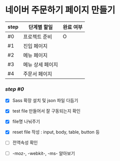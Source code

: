 # 네이버 주문하기 페이지 만들기

| step | 단계별 할일 | 완료 여부 |
| --- | --- | --- |
| #0 | 프로젝트 준비 | O |
| #1 | 진입 페이지 |  |
| #2 | 메뉴 페이지 |  |
| #3 | 메뉴 상세 페이지 |  |
| #4 | 주문서 페이지 |  |



### _step #0_ 
- [x] Sass 확장 설치 및 json 파일 다듬기 
- [x] test file 만들어서 잘 구동되는지 확인
- [x] file명 나눠주기
- [x] reset file 작성 : input, body, table, button 등
- [ ] 전역속성 확인 
- [ ] -moz-, -webkit-, -ms- 알아보기


